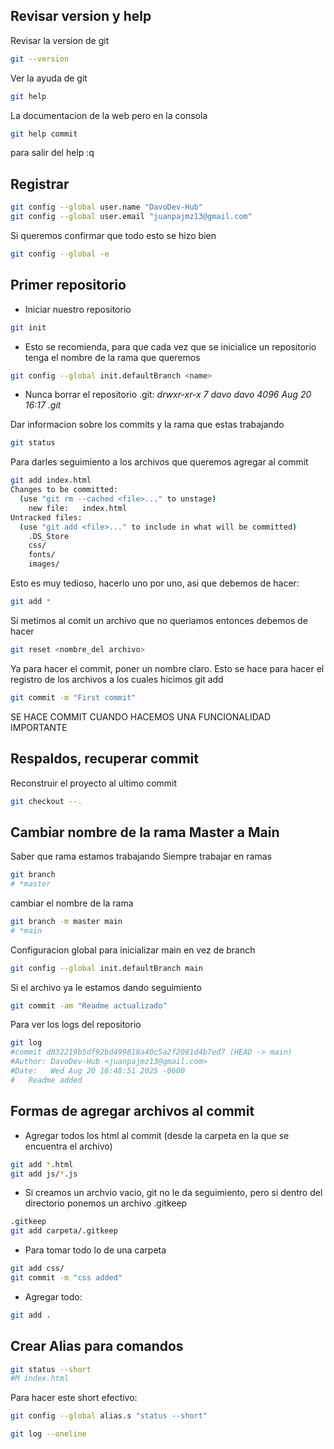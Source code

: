 ## Revisar version y help
Revisar la version de git
```bash
git --version
```

Ver la ayuda de git
```bash
git help
```

La documentacion de la web pero en la consola
```bash
git help commit
```
para salir del help :q

## Registrar
```bash
git config --global user.name "DavoDev-Hub"
git config --global user.email "juanpajmz13@gmail.com"
```

Si queremos confirmar que todo esto se hizo bien
```bash
git config --global -e
```

## Primer repositorio
- Iniciar nuestro repositorio
```bash
git init
```

- Esto se recomienda, para que cada vez que se inicialice un repositorio tenga el nombre de la rama que queremos
```bash
git config --global init.defaultBranch <name>
```

- Nunca borrar el repositorio .git:
*drwxr-xr-x 7 davo davo  4096 Aug 20 16:17 .git*

Dar informacion sobre los commits y la rama que estas trabajando
```bash
git status
```

Para darles seguimiento a los archivos que queremos agregar al commit
```bash
git add index.html
Changes to be committed:
  (use "git rm --cached <file>..." to unstage)
	new file:   index.html
Untracked files:
  (use "git add <file>..." to include in what will be committed)
	.DS_Store
	css/
	fonts/
	images/
```

Esto es muy tedioso, hacerlo uno por uno, asi que debemos de hacer:
```bash
git add *
```

Si metimos al comit un archivo que no queriamos entonces debemos de hacer
```bash
git reset <nombre_del archivo>
```

Ya para hacer el commit, poner un nombre claro. Esto se hace para hacer el registro de los archivos a los cuales hicimos git add
```bash
git commit -m "First commit" 
```

SE HACE COMMIT CUANDO HACEMOS UNA FUNCIONALIDAD IMPORTANTE

## Respaldos, recuperar commit
Reconstruir el proyecto al ultimo commit
```bash
git checkout --.
```

## Cambiar nombre de la rama Master a Main
Saber que rama estamos trabajando
Siempre trabajar en ramas
```bash
git branch
# *master
```

cambiar el nombre de la rama
```bash
git branch -m master main
# *main
```

Configuracion global para inicializar main en vez de branch
```bash
git config --global init.defaultBranch main
```

Si el archivo ya le estamos dando seguimiento
```bash
git commit -am "Readme actualizado"
```

Para ver los logs del repositorio
```bash
git log
#commit d832219b5df92bd499818a40c5a2f2081d4b7ed7 (HEAD -> main)
#Author: DavoDev-Hub <juanpajmz13@gmail.com>
#Date:   Wed Aug 20 16:48:51 2025 -0600
#   Readme added
```

## Formas de agregar archivos al commit
- Agregar todos los html al commit (desde la carpeta en la que se encuentra el archivo)
```bash
git add *.html
git add js/*.js
```
- Si creamos un archvio vacio, git no le da seguimiento, pero si dentro del directorio ponemos un archivo .gitkeep
```bash
.gitkeep
git add carpeta/.gitkeep
```
- Para tomar todo lo de una carpeta
```bash
git add css/
git commit -m "css added"
```

- Agregar todo:
```bash
git add .
```

## Crear Alias para comandos
```bash
git status --short
#M index.html
```

Para hacer este short efectivo:
```bash
git config --global alias.s "status --short"
```

```bash
git log --oneline
```









